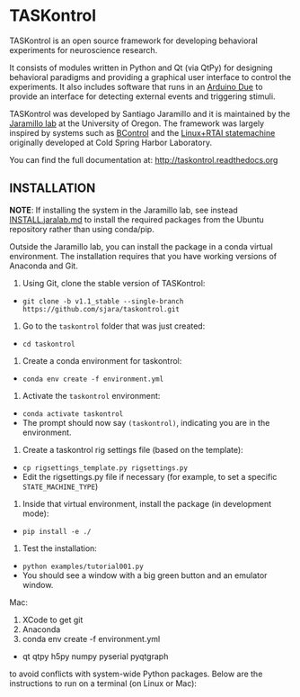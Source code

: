 
#  TASKontrol

TASKontrol is an open source framework for developing behavioral experiments for neuroscience research.

It consists of modules written in Python and Qt (via QtPy) for designing behavioral paradigms and providing a graphical user interface to control the experiments. It also includes software that runs in an [Arduino Due](https://www.arduino.cc/en/Main/ArduinoBoardDue) to provide an interface for detecting external events and triggering stimuli.

TASKontrol was developed by Santiago Jaramillo and it is maintained by the [Jaramillo lab](http://jaralab.uoregon.edu) at the University of Oregon. The framework was largely inspired by systems such as [BControl](http://brodywiki.princeton.edu/bcontrol) and the [Linux+RTAI statemachine](https://github.com/cculianu/rt-fsm) originally developed at Cold Spring Harbor Laboratory.

You can find the full documentation at:
  http://taskontrol.readthedocs.org


## INSTALLATION

**NOTE**: If installing the system in the Jaramillo lab, see instead [INSTALL.jaralab.md](./INSTALL.jaralab.md) to install the required packages from the Ubuntu repository rather than using conda/pip.

Outside the Jaramillo lab, you can install the package in a conda virtual environment. The installation requires that you have working versions of Anaconda and Git.

1. Using Git, clone the stable version of TASKontrol:
  * `git clone -b v1.1_stable --single-branch https://github.com/sjara/taskontrol.git`
1. Go to the `taskontrol` folder that was just created:
  * `cd taskontrol`
1. Create a conda environment for taskontrol:
  * `conda env create -f environment.yml`
1. Activate the `taskontrol` environment:
  * `conda activate taskontrol`
  * The prompt should now say `(taskontrol)`, indicating you are in the environment.
1. Create a taskontrol rig settings file (based on the template):
  * `cp rigsettings_template.py rigsettings.py`
  * Edit the rigsettings.py file if necessary (for example, to set a specific `STATE_MACHINE_TYPE`)
1. Inside that virtual environment, install the package (in development mode):
  * `pip install -e ./`
1. Test the installation:
  * `python examples/tutorial001.py`
  * You should see a window with a big green button and an emulator window.


Mac:
1. XCode to get git
1. Anaconda
1. conda env create -f environment.yml
  * qt qtpy h5py numpy pyserial pyqtgraph
  
to avoid conflicts with system-wide Python packages. Below are the instructions to run on a terminal (on Linux or Mac):
